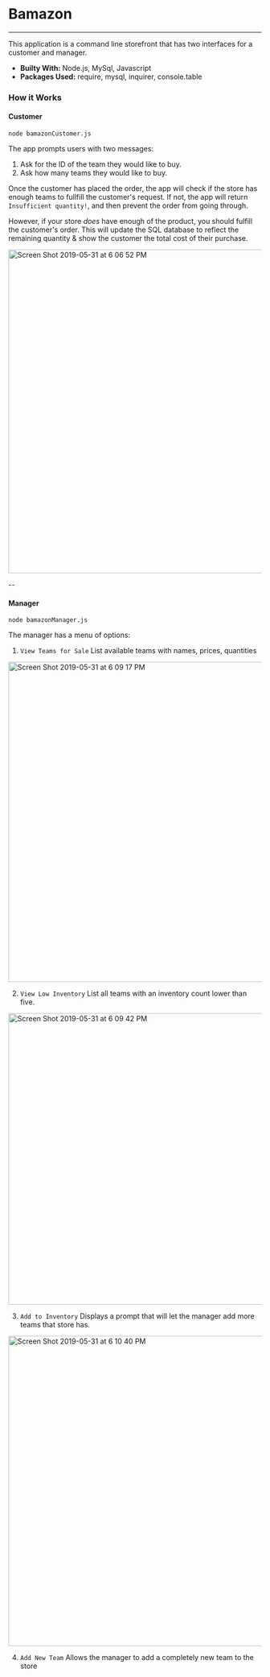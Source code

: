 # Bamazon
---
This application is a command line storefront that has two interfaces for a customer and manager.

- **Builty With:** Node.js, MySql, Javascript
 - **Packages Used:** require, mysql, inquirer, console.table
 
 ### How it Works ###
 
 #### Customer ####
 
 ```node bamazonCustomer.js```
 
 
  The app prompts users with two messages:
  1. Ask for the ID of the team they would like to buy.
  2. Ask how many teams they would like to buy.

Once the customer has placed the order, the app will check if the store has enough teams to fullfill the customer's request.
If not, the app will return `Insufficient quantity!`, and then prevent the order from going through.

However, if your store _does_ have enough of the product, you should fulfill the customer's order.
This will update the SQL database to reflect the remaining quantity & show the customer the total cost of their purchase.

 <img width="643" alt="Screen Shot 2019-05-31 at 6 06 52 PM" src="https://user-images.githubusercontent.com/46228172/58744224-a4b38c80-83f4-11e9-8c37-8463efa7feec.png">

--

 #### Manager ####
 
```node bamazonManager.js```

The manager has a menu of options:
1. ```View Teams for Sale``` List available teams with names, prices, quantities

<img width="636" alt="Screen Shot 2019-05-31 at 6 09 17 PM" src="https://user-images.githubusercontent.com/46228172/58744233-bdbc3d80-83f4-11e9-98b3-a38564b43839.png">

2. ```View Low Inventory``` List all teams with an inventory count lower than five.

<img width="579" alt="Screen Shot 2019-05-31 at 6 09 42 PM" src="https://user-images.githubusercontent.com/46228172/58744239-c90f6900-83f4-11e9-98d0-402bcbb57a52.png">

3. ```Add to Inventory``` Displays a prompt that will let the manager add more teams that store has.

<img width="616" alt="Screen Shot 2019-05-31 at 6 10 40 PM" src="https://user-images.githubusercontent.com/46228172/58744247-d3316780-83f4-11e9-80d1-3bc21520094d.png">

4. ```Add New Team``` Allows the manager to add a completely new team to the store


